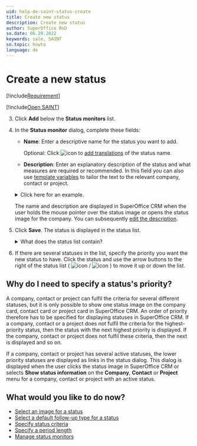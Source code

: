 ```yaml
---
uid: help-de-saint-status-create
title: Create new status
description: Create new status
author: SuperOffice RnD
so.date: 06.29.2022
keywords: sale, SAINT
so.topic: howto
language: de
---
```


# Create a new status

[!include[Requirement](../includes/note-saint-req.md)]

<!-- markdownlint-disable-file MD029 -->
[!include[Open SAINT](includes/open-saint-select-tab.md)]

3. Click **Add** below the **Status monitors** list.

4. In the **Status monitor** dialog, complete these fields:
    * **Name**: Enter a descriptive name for the status you want to add.

        Optional: Click ![icon][img2] to [add translations][8] of the status name.

    * **Description**: Enter an explanatory description of the status and what measures are required or recommended. In this field you can also use [template variables][9] to tailor the text to the relevant company, contact or project.

    <details><summary>Click here for an example.</summary>

    [!include[Example](includes/example-status-description.md)]
    </details>

    The name and description are displayed in SuperOffice CRM when the user holds the mouse pointer over the status image or opens the status image for the company. You can subsequently [edit the description][2].

5. Click **Save**. The status is displayed in the status list.

    <details><summary>What does the status list contain?</summary>

    ![icon][img3] – the **Visualize** icon indicates if to display a status image for company, contact or project cards that fulfil the status criteria. The icon is displayed only if you checked **Visualize** in the **Image** tab for the status in question (see [Select an image for a status][3]).

    ![icon][img4] – a red cross indicates that the status must be regenerated. The [status must be regenerated][4] each time you add, edited or deleted a criterion or if, for example, when you change an intention for a task. Statuses with red crosses are not updated and do not return current data when using SuperOffice CRM.

    **Name** – the name of the statuses. Deleted statuses are displayed in red if checked **Show deleted** is checked.

    **Priority** – the priority of the statuses. The priority determines which status to display if a company, contact or project fulfils the criteria for several statuses.
    </details>

6. If there are several statuses in the list, specify the priority you want the new status to have. Click the status and use the arrow buttons to the right of the status list ( ![icon][img5] / ![icon][img6] ) to move it up or down the list.

## Why do I need to specify a status's priority?

A company, contact or project can fulfil the criteria for several different statuses, but it is only possible to show one status image on the company card, contact card or project card in SuperOffice CRM. An order of priority therefore has to be specified for displaying statuses in SuperOffice CRM. If a company, contact or a project does not fulfil the criteria for the highest-priority status, then the status with the next highest priority is displayed. If the company, contact or project does not fulfil these criteria, then the next is displayed and so on.

If a company, contact or project has several active statuses, the lower priority statuses are displayed as links in the status dialog. This dialog is displayed when the user clicks the status image in SuperOffice CRM or selects **Show status information** on the **Company**, **Contact** or **Project** menu for a company, contact or project with an active status.

## What would you like to do now?

* [Select an image for a status][3]
* [Select a default follow-up type for a status][5]
* [Specify status criteria][6]
* [Specify a period length][7]
* [Manage status monitors][4]

<!-- Referenced links -->
[2]: edit-status.md
[3]: select-image-for-status.md
[4]: manage-status-monitors.md
[5]: select-default-follow-up-type-for-status.md
[6]: select-status-criteria.md
[7]: select-period-length.md
[8]: ../../../../globalization-and-localization/learn/translate-fields.md
[9]: ../../../../document/learn/template-variables.md

<!-- Referenced images -->
[img2]: ../../../../../../common/icons/az.png
[img3]: ../../../../../media/icons/admin/visualize.bmp
[img4]: ../../../../../media/icons/admin/red-x.bmp
[img5]: ../../../../../media/icons/arrow-up.png
[img6]: ../../../../../media/icons/arrow-down.png


